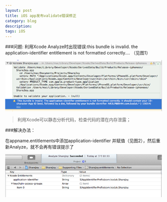 ```yaml
---
layout: post
title: iOS app发布validate错误修正
category: blog
description: 
tags: iOS
---
```

###问题:
利用Xcode Analyze时出现错误:this bundle is invalid. the application-identifier entitlement is not formatted correctly.... （见图1）

![chart 1](/images/blog/13554960286552.png)
>利用Xcode可以静态分析代码，检查代码的潜在内存泄露； 

###解决办法：

在appname.entitlements中添加application-identifier 并赋值（见图2），然后重新Analyze，就不会再有错误提示了

![chart 2](/images/blog/13554962363888.png)

[Angelia]:    http://angeliaw.github.com  "Angelia"



